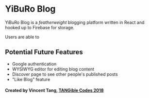 # YiBuRo Blog

YiBuRo Blog is a *featherweight* blogging platform written in React and hooked up to Firebase for storage.

Users are able to 

## Potential Future Features
- Google authentication
- WYSIWYG editor for editing blog content
- Discover page to see other people's published posts
- "Like Blog" feature


#### Created by Vincent Tang, [TANGible Codes 2018](http://tangible.codes)
